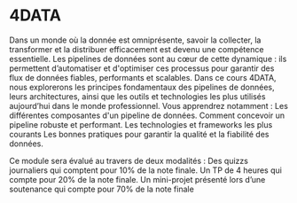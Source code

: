 # 4DATA

Dans un monde où la donnée est omniprésente, savoir la collecter, la transformer et la distribuer efficacement est devenu une compétence essentielle. Les pipelines de données sont au cœur de cette dynamique : ils permettent d’automatiser et d'optimiser ces processus pour garantir des flux de données fiables, performants et scalables.
Dans ce cours 4DATA, nous explorerons les principes fondamentaux des pipelines de données, leurs architectures, ainsi que les outils et technologies les plus utilisés aujourd’hui dans le monde professionnel.
Vous apprendrez notamment :
Les différentes composantes d'un pipeline de données.
Comment concevoir un pipeline robuste et performant.
Les technologies et frameworks les plus courants
Les bonnes pratiques pour garantir la qualité et la fiabilité des données.

Ce module sera évalué au travers de deux modalités :
Des quizzs journaliers qui comptent pour 10% de la note finale.
Un TP de 4 heures qui compte pour 20% de la note finale.
Un mini-projet présenté lors d’une soutenance qui compte pour 70% de la note finale

